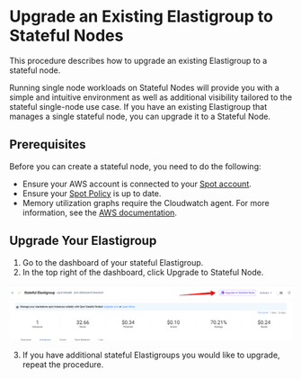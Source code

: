 # Upgrade an Existing Elastigroup to Stateful Nodes

This procedure describes how to upgrade an existing Elastigroup to a stateful node.

Running single node workloads on Stateful Nodes will provide you with a simple and intuitive environment as well as additional visibility tailored to the stateful single-node use case. If you have an existing Elastigroup that manages a single stateful node, you can upgrade it to a Stateful Node.

## Prerequisites

Before you can create a stateful node, you need to do the following:

- Ensure your AWS account is connected to your [Spot account](connect-your-cloud-provider/aws-account).
- Ensure your [Spot Policy](elastigroup/tutorials/elastigroup-tasks/update-spot-policy) is up to date.
- Memory utilization graphs require the Cloudwatch agent. For more information, see the [AWS documentation](https://docs.aws.amazon.com/AWSEC2/latest/UserGuide/mon-scripts.html).

## Upgrade Your Elastigroup

1. Go to the dashboard of your stateful Elastigroup.
2. In the top right of the dashboard, click Upgrade to Stateful Node.

<img src="/managed-instance/_media/gettingstarted-upgrade-01.png" />

3. If you have additional stateful Elastigroups you would like to upgrade, repeat the procedure.
